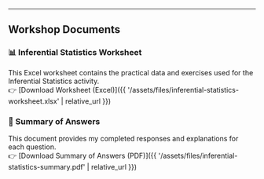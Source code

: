 ---

## Workshop Documents

<div class="downloads-box">

### 📊 Inferential Statistics Worksheet  
This Excel worksheet contains the practical data and exercises used for the Inferential Statistics activity.  
👉 [Download Worksheet (Excel)]({{ '/assets/files/inferential-statistics-worksheet.xlsx' | relative_url }})

### 📘 Summary of Answers  
This document provides my completed responses and explanations for each question.  
👉 [Download Summary of Answers (PDF)]({{ '/assets/files/inferential-statistics-summary.pdf' | relative_url }})

</div>

